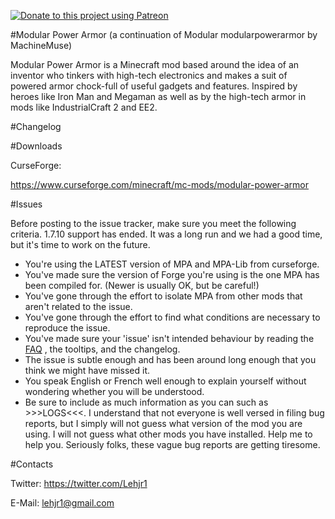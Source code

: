 [![Donate to this project using Patreon](https://img.shields.io/badge/patreon-donate-yellow.svg)](https://www.patreon.com/lehjr)

#Modular Power Armor (a continuation of Modular modularpowerarmor by MachineMuse)

Modular Power Armor is a Minecraft mod based around the idea of an inventor who tinkers with high-tech electronics and makes a suit of powered armor chock-full of useful gadgets and features. Inspired by heroes like Iron Man and Megaman as well as by the high-tech armor in mods like IndustrialCraft 2 and EE2.

#Changelog


#Downloads

CurseForge:

https://www.curseforge.com/minecraft/mc-mods/modular-power-armor

#Issues

Before posting to the issue tracker, make sure you meet the following criteria. 1.7.10 support has ended. It was a long run and we had a good time, but it's time to work on the future.
- You're using the LATEST version of MPA and MPA-Lib from curseforge.
- You've made sure the version of Forge you're using is the one MPA has been compiled for. (Newer is usually OK, but be careful!)
- You've gone through the effort to isolate MPA from other mods that aren't related to the issue.
- You've gone through the effort to find what conditions are necessary to reproduce the issue.
- You've made sure your 'issue' isn't intended behaviour by reading the [FAQ](http://machinemuse.net/faq.php) , the tooltips, and the changelog.
- The issue is subtle enough and has been around long enough that you think we might have missed it.
- You speak English or French well enough to explain yourself without wondering whether you will be understood.
- Be sure to include as much information as you can such as >>>LOGS<<<. I understand that not everyone is well versed in filing bug reports, but I simply will not guess what version of the mod you are using. I will not guess what other mods you have installed. Help me to help you. Seriously folks, these vague bug reports are getting tiresome. 

#Contacts

Twitter:
https://twitter.com/Lehjr1

E-Mail: lehjr1@gmail.com
